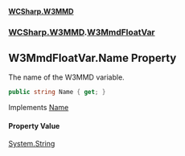 #### [WCSharp.W3MMD](README.md 'README')
### [WCSharp.W3MMD](WCSharp.W3MMD.md 'WCSharp.W3MMD').[W3MmdFloatVar](WCSharp.W3MMD.W3MmdFloatVar.md 'WCSharp.W3MMD.W3MmdFloatVar')

## W3MmdFloatVar.Name Property

The name of the W3MMD variable.

```csharp
public string Name { get; }
```

Implements [Name](WCSharp.W3MMD.IW3MmdVar.Name.md 'WCSharp.W3MMD.IW3MmdVar.Name')

#### Property Value
[System.String](https://docs.microsoft.com/en-us/dotnet/api/System.String 'System.String')